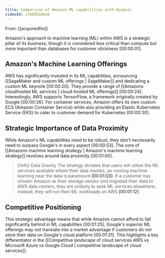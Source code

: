```yaml
---
title: Comparison of Amazons ML capabilities with Googles
videoId: ifA0ZRiOmx0
---
```


From: [[acquiredfm]] <br/> 

Amazon's approach to machine learning (ML) within AWS is a strategic pillar of its business, though it is considered less critical than compute but more important than databases for customer stickiness <a class="yt-timestamp" data-t="00:00:01">[00:00:01]</a>.

## Amazon's Machine Learning Offerings

AWS has significantly invested in its ML capabilities, announcing [[SageMaker and custom ML offerings | SageMaker]] and dedicating a custom ML keynote <a class="yt-timestamp" data-t="00:00:20">[00:00:20]</a>. They provide a range of [[Amazons cloudhosted ML services | cloud-hosted ML offerings]] <a class="yt-timestamp" data-t="00:00:24">[00:00:24]</a>. Interestingly, AWS supports TensorFlow, a framework originally created by Google <a class="yt-timestamp" data-t="00:00:26">[00:00:26]</a>. For container services, Amazon offers its own custom ECS (Amazon Container Service) while also providing an Elastic Kubernetes Service (EKS) to cater to customer demand for Kubernetes <a class="yt-timestamp" data-t="00:00:30">[00:00:30]</a>.

## Strategic Importance of Data Proximity

While Amazon's ML capabilities need to be robust, they don't necessarily need to surpass Google's in every aspect <a class="yt-timestamp" data-t="00:00:53">[00:00:53]</a>. The core of [[Amazons machine learning strategy | Amazon's machine learning strategy]] revolves around data proximity <a class="yt-timestamp" data-t="00:01:00">[00:01:00]</a>.

> [!info] Data Gravity
> The strategy dictates that users will utilize the ML services available where their data resides, as running machine learning near the data is paramount <a class="yt-timestamp" data-t="00:01:03">[00:01:03]</a>. If a customer has chosen Amazon as their storage vendor and migrated their data to AWS data centers, they are unlikely to seek ML services elsewhere; instead, they will run their ML workloads on AWS <a class="yt-timestamp" data-t="00:01:12">[00:01:12]</a>.

## Competitive Positioning

This strategic advantage means that while Amazon cannot afford to fall significantly behind in ML capabilities <a class="yt-timestamp" data-t="00:01:25">[00:01:25]</a>, Google's superior ML offerings may not translate into a market advantage if customers do not store their data on Google's cloud platform <a class="yt-timestamp" data-t="00:01:31">[00:01:31]</a>. This highlights a key differentiator in the [[Competitive landscape of cloud services AWS vs Microsoft Azure vs Google Cloud | competitive landscape of cloud services]].